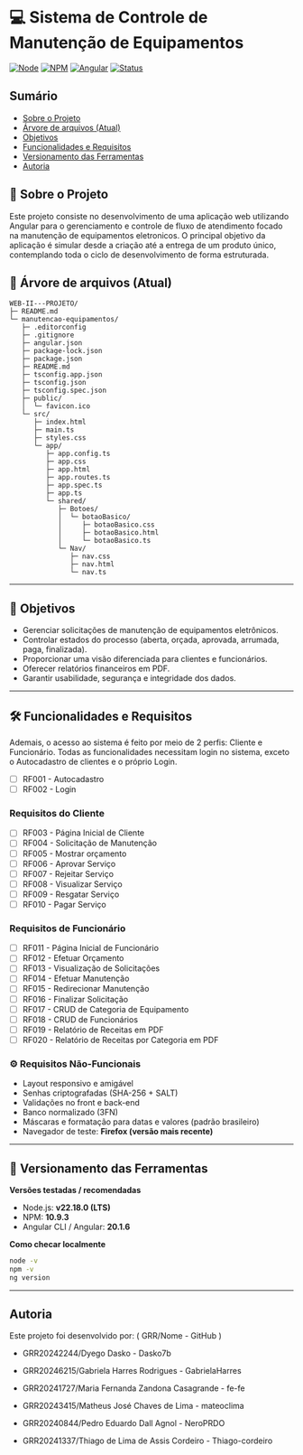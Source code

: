 # 💻 Sistema de Controle de Manutenção de Equipamentos


[![Node](https://img.shields.io/badge/node-v22.18.0-brightgreen)](https://nodejs.org/)
[![NPM](https://img.shields.io/badge/npm-10.9.3-blue)](https://www.npmjs.com/)
[![Angular](https://img.shields.io/badge/angular-20.1.6-red)](https://angular.io/)
[![Status](https://img.shields.io/badge/status-development-yellow)]()

## Sumário

- [Sobre o Projeto](#📝-Sobre-o-Projeto)
- [Árvore de arquivos (Atual)](#🌲-Árvore-de-arquivos-(Atual))
- [Objetivos](#🎯-Objetivos)
- [Funcionalidades e Requisitos](#🛠️-Funcionalidades-e-Requisitos)
- [Versionamento das Ferramentas](#📌-Versionamento-das-Ferramentas)
- [Autoria](#Autoria)

  
## 📝 Sobre o Projeto

Este projeto consiste no desenvolvimento de uma aplicação web utilizando Angular para o gerenciamento e controle de fluxo de atendimento focado na manutenção de equipamentos eletronicos. O principal objetivo da aplicação é simular desde a criação até a entrega de um produto único, contemplando toda o ciclo de desenvolvimento de forma estruturada. 

## 🌲 Árvore de arquivos (Atual)


```
WEB-II---PROJETO/
├─ README.md
└─ manutencao-equipamentos/
   ├─ .editorconfig
   ├─ .gitignore
   ├─ angular.json
   ├─ package-lock.json
   ├─ package.json
   ├─ README.md
   ├─ tsconfig.app.json
   ├─ tsconfig.json
   ├─ tsconfig.spec.json
   ├─ public/
   │  └─ favicon.ico
   └─ src/
      ├─ index.html
      ├─ main.ts
      ├─ styles.css
      └─ app/
         ├─ app.config.ts
         ├─ app.css
         ├─ app.html
         ├─ app.routes.ts
         ├─ app.spec.ts
         ├─ app.ts
         └─ shared/
            ├─ Botoes/
            │  └─ botaoBasico/
            │     ├─ botaoBasico.css
            │     ├─ botaoBasico.html
            │     └─ botaoBasico.ts
            └─ Nav/
               ├─ nav.css
               ├─ nav.html
               └─ nav.ts
```


---


## 🎯 Objetivos

- Gerenciar solicitações de manutenção de equipamentos eletrônicos.  
- Controlar estados do processo (aberta, orçada, aprovada, arrumada, paga, finalizada).  
- Proporcionar uma visão diferenciada para clientes e funcionários.  
- Oferecer relatórios financeiros em PDF.  
- Garantir usabilidade, segurança e integridade dos dados.  

---

## 🛠️ Funcionalidades e Requisitos

Ademais, o acesso ao sistema é feito por meio de 2 perfis: Cliente e Funcionário. Todas as funcionalidades necessitam login no sistema, exceto o Autocadastro de clientes e o próprio Login.

- [ ] RF001 - Autocadastro
- [ ] RF002 - Login

### Requisitos do Cliente

- [ ] RF003 - Página Inicial de Cliente
- [ ] RF004 - Solicitação de Manutenção
- [ ] RF005 - Mostrar orçamento
- [ ] RF006 - Aprovar Serviço
- [ ] RF007 - Rejeitar Serviço
- [ ] RF008 - Visualizar Serviço
- [ ] RF009 - Resgatar Serviço
- [ ] RF010 - Pagar Serviço

### Requisitos de Funcionário

- [ ] RF011 - Página Inicial de Funcionário
- [ ] RF012 - Efetuar Orçamento
- [ ] RF013 - Visualização de Solicitações
- [ ] RF014 - Efetuar Manutenção
- [ ] RF015 - Redirecionar Manutenção
- [ ] RF016 - Finalizar Solicitação
- [ ] RF017 - CRUD de Categoria de Equipamento
- [ ] RF018 - CRUD de Funcionários
- [ ] RF019 - Relatório de Receitas em PDF
- [ ] RF020 - Relatório de Receitas por Categoria em PDF

### ⚙️ Requisitos Não-Funcionais

- Layout responsivo e amigável  
- Senhas criptografadas (SHA-256 + SALT)  
- Validações no front e back-end  
- Banco normalizado (3FN)  
- Máscaras e formatação para datas e valores (padrão brasileiro)  
- Navegador de teste: **Firefox (versão mais recente)**  


---


## 📌 Versionamento das Ferramentas

**Versões testadas / recomendadas**
- Node.js: **v22.18.0 (LTS)**
- NPM: **10.9.3**
- Angular CLI / Angular: **20.1.6**

**Como checar localmente**
```bash
node -v
npm -v
ng version
```


---


## Autoria

Este projeto foi desenvolvido por: ( GRR/Nome - GitHub )

* GRR20242244/Dyego Dasko - Dasko7b

* GRR20246215/Gabriela Harres Rodrigues - GabrielaHarres

* GRR20241727/Maria Fernanda Zandona Casagrande - fe-fe

* GRR20243415/Matheus José Chaves de Lima - mateoclima

* GRR20240844/Pedro Eduardo Dall Agnol - NeroPRDO 

* GRR20241337/Thiago de Lima de Assis Cordeiro - Thiago-cordeiro
